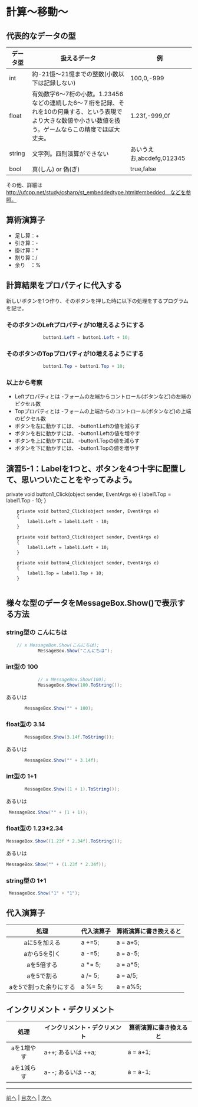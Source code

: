 # 計算～移動～
        
## 代表的なデータの型
|データ型|扱えるデータ|例|
|-------|-----------|--|
|int    | 約-21憶～21憶までの整数(小数以下は記録しない)  |100,0,-999|
|float  | 有効数字6～7桁の小数。1.23456などの連続した6～７桁を記録、それを10の何乗する、という表現でより大きな数値や小さい数値を扱う。ゲームならこの精度でほぼ大丈夫。 |1.23f,-999,0f  |
|string | 文字列。四則演算ができない   |あいうえお,abcdefg,012345  |
|bool   | 真(しん) or 偽(ぎ)  |true,false  |

その他、詳細は http://ufcpp.net/study/csharp/st_embeddedtype.html#embedded　などを参照。

## 算術演算子
- 足し算：+ 
- 引き算：-
- 掛け算：*
- 割り算：/
- 余り　：%

## 計算結果をプロパティに代入する
新しいボタンを1つ作り、そのボタンを押した時に以下の処理をするプログラムを記せ。

### そのボタンのLeftプロパティが10増えるようにする
```cs
              button1.Left = button1.Left + 10;
```

### そのボタンのTopプロパティが10増えるようにする
```cs
              button1.Top = button1.Top + 10;
```

### 以上から考察
- Leftプロパティとは
  -フォームの左端からコントロール(ボタンなど)の左端のピクセル数
- Topプロパティとは
  -フォームの上端からのコントロール(ボタンなど)の上端のピクセル数
- ボタンを左に動かすには、
  -button1.Leftの値を減らす
- ボタンを右に動かすには、
  -button1.Leftの値を増やす
- ボタンを上に動かすには、
  -button1.Topの値を減らす
- ボタンを下に動かすには、
  -button1.Topの値を増やす

## 演習5-1：Labelを1つと、ボタンを4つ十字に配置して、思いついたことをやってみよう。
  private void button1_Click(object sender, EventArgs e)
        {
            label1.Top = label1.Top - 10;
        }

        private void button2_Click(object sender, EventArgs e)
        {
            label1.Left = label1.Left - 10;
        }

        private void button3_Click(object sender, EventArgs e)
        {
            label1.Left = label1.Left + 10;
        }

        private void button4_Click(object sender, EventArgs e)
        {
            label1.Top = label1.Top + 10;
        }
```cs

```

## 様々な型のデータをMessageBox.Show()で表示する方法
### string型の こんにちは
```cs
    // x MessageBox.Show(こんにちは);
            MessageBox.Show("こんにちは");
```

### int型の 100
```cs
            // x MessageBox.Show(100);
            MessageBox.Show(100.ToString());
```

あるいは

```cs
       MessageBox.Show("" + 100);
```

### float型の 3.14
```cs
       MessageBox.Show(3.14f.ToString());
```

あるいは

```cs
       MessageBox.Show("" + 3.14f);
```

### int型の 1+1
```cs
       MessageBox.Show((1 + 1).ToString());
```

あるいは

```cs
 MessageBox.Show("" + (1 + 1));
```

### float型の 1.23*2.34
```cs
MessageBox.Show((1.23f * 2.34f).ToString());
```

あるいは

```cs
MessageBox.Show("" + (1.23f * 2.34f));
```

### string型の 1+1
```cs
 MessageBox.Show("1" + "1");
```

## 代入演算子
|処理                   |代入演算子|算術演算に書き換えると|
|:---------------------:|---------|-------------------|
|aに5を加える            |  a +=5;    |  a = a+5;                 |
|aから5を引く           |   a -=5;    |  a = a-5;                 |
|aを5倍する             |  a *= 5;    |  a = a*5;                |
|aを5で割る             |  a /= 5;   |   a = a/5;                |
|aを5で割った余りにする   | a %= 5;    |  a = a%5;                 |

## インクリメント・デクリメント
|処理      |インクリメント・デクリメント|算術演算に書き換えると|
|:-------:|--------------------------|----------------------|
|aを1増やす|   a++; あるいは ++a;                       | a = a+1;                  |		
|aを1減らす|	 a--; あるいは --a;                     |   a = a-1;                |

---

[前へ](04.md) | [目次へ](README.md#%E7%9B%AE%E6%AC%A1) | [次へ](06.md)
